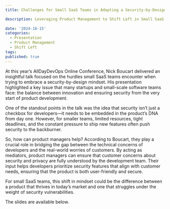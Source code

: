 ```yaml
---
title: Challenges for Small SaaS Teams in Adopting a Security-by-Design Approach Insights from Nick Boucart at AllDayDevOps.

description: Leveraging Product Management to Shift Left in Small SaaS Teams, a talk by Nick Boucart at AllDayDevOps.
 
date: '2024-10-15'
categories:
  - Presentation
  - Product Management
  - Shift Left
tags:
published: true
---
```

<script>
import Slideshare from '$lib/components/Slideshare.svelte'
</script>

At this year’s AllDayDevOps Online Conference, Nick Boucart delivered an insightful talk focused on the hurdles small SaaS teams encounter when trying to embrace a security-by-design mindset. His presentation highlighted a key issue that many startups and small-scale software teams face: the balance between innovation and ensuring security from the very start of product development.

One of the standout points in the talk was the idea that security isn’t just a checkbox for developers—it needs to be embedded in the product’s DNA from day one. However, for smaller teams, limited resources, tight deadlines, and the constant pressure to ship new features often push security to the backburner.

So, how can product managers help? According to Boucart, they play a crucial role in bridging the gap between the technical concerns of developers and the real-world worries of customers. By acting as mediators, product managers can ensure that customer concerns about security and privacy are fully understood by the development team. Their input helps developers prioritize security features that align with customer needs, ensuring that the product is both user-friendly and secure.

For small SaaS teams, this shift in mindset could be the difference between a product that thrives in today’s market and one that struggles under the weight of security vulnerabilities.

The slides are available below.

<Slideshare presentationId="ofJVAPt8hLSmNK" presentationTitle="Leveraging Product Management to Shift Left in Small SaaS Teams" />


